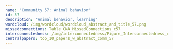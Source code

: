```yaml
---
name: "Community 57: Animal behavior"
id: 57
description: "Animal behavior, learning"
wordcloud: /img/wordcloud/wordcloud_abstract_and_title_57.png
missedconnections: Table_CNA_MissedConnections_c57
interconnectedness: /img/interconnectedness/Figure_Interconnectedness_c57.png
centralpapers: top_10_papers_w_abstract_comm_57
---
```

